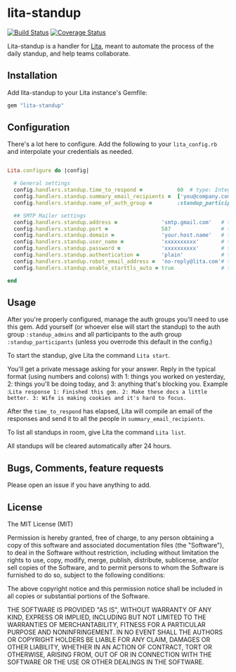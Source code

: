 # lita-standup

[![Build Status](https://travis-ci.org/adrianchinghc/lita-standup.svg?branch=master)](https://travis-ci.org/adrianchinghc/lita-standup)
[![Coverage Status](https://coveralls.io/repos/github/adrianchinghc/lita-standup/badge.svg?branch=master)](https://coveralls.io/github/adrianchinghc/lita-standup?branch=master)
<!-- [![Gem Version](https://badge.fury.io/rb/lita-standup.svg)](http://badge.fury.io/rb/lita-standup) -->

Lita-standup is a handler for [Lita](https://github.com/jimmycuadra/lita), meant to automate the process of the daily standup, and help teams collaborate.

## Installation

Add lita-standup to your Lita instance's Gemfile:

``` ruby
gem "lita-standup"
```

## Configuration

There's a lot here to configure.  Add the following to your ```lita_config.rb``` and interpolate your credentials as needed.

``` ruby

Lita.configure do |config|

  # General settings
  config.handlers.standup.time_to_respond =           60  # type: Integer, default: 60 (minutes)
  config.handlers.standup.summary_email_recipients =  ['you@company.com', 'me@company.com'] # type: Array, required: true
  config.handlers.standup.name_of_auth_group =        :standup_participants   # type: Symbol, required: true

  ## SMTP Mailer settings
  config.handlers.standup.address =              'smtp.gmail.com'   # type: String, required: true
  config.handlers.standup.port =                 587                # type: Integer, required: true
  config.handlers.standup.domain =               'your.host.name'   # type: String, required: true
  config.handlers.standup.user_name =            'xxxxxxxxxx'       # type: String, required: true
  config.handlers.standup.password =             'xxxxxxxxxx'       # type: String, required: true
  config.handlers.standup.authentication =       'plain'            # type: String, required: true
  config.handlers.standup.robot_email_address =  'no-reply@lita.com'# type: String, required: true
  config.handlers.standup.enable_starttls_auto = true               # type: true || false, required: true

end


```


## Usage

After you're properly configured, manage the auth groups you'll need to use this gem.  Add yourself (or whoever else will start the standup) to the auth group ```:standup_admins``` and all participants to the auth group ```:standup_participants``` (unless you overrode this default in the config.)

To start the standup, give Lita the command ```Lita start```.

You'll get a private message asking for your answer.  Reply in the typical format (using numbers and colons) with 1: things you worked on yesterday, 2: things you'll be doing today, and 3: anything that's blocking you.  Example :```Lita response 1: Finished this gem. 2: Make these docs a little better. 3: Wife is making cookies and it's hard to focus.```

After the ```time_to_respond``` has elapsed, Lita will compile an email of the responses and send it to all the people in ```summary_email_recipients```.

To list all standups in room, give Lita the command ```Lita list```.

All standups will be cleared automatically after 24 hours.

## Bugs, Comments, feature requests

Please open an issue if you have anything to add.

## License
The MIT License (MIT)

Permission is hereby granted, free of charge, to any person obtaining a copy
of this software and associated documentation files (the "Software"), to deal
in the Software without restriction, including without limitation the rights
to use, copy, modify, merge, publish, distribute, sublicense, and/or sell
copies of the Software, and to permit persons to whom the Software is
furnished to do so, subject to the following conditions:

The above copyright notice and this permission notice shall be included in
all copies or substantial portions of the Software.

THE SOFTWARE IS PROVIDED "AS IS", WITHOUT WARRANTY OF ANY KIND, EXPRESS OR
IMPLIED, INCLUDING BUT NOT LIMITED TO THE WARRANTIES OF MERCHANTABILITY,
FITNESS FOR A PARTICULAR PURPOSE AND NONINFRINGEMENT. IN NO EVENT SHALL THE
AUTHORS OR COPYRIGHT HOLDERS BE LIABLE FOR ANY CLAIM, DAMAGES OR OTHER
LIABILITY, WHETHER IN AN ACTION OF CONTRACT, TORT OR OTHERWISE, ARISING FROM,
OUT OF OR IN CONNECTION WITH THE SOFTWARE OR THE USE OR OTHER DEALINGS IN
THE SOFTWARE.
